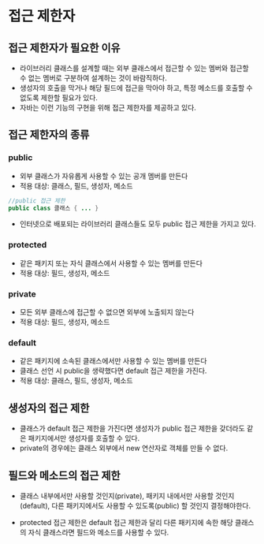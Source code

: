 # 접근 제한자

## 접근 제한자가 필요한 이유
* 라이브러리 클래스를 설계할 때는 외부 클래스에서 접근할 수 있는 멤버와 접근할 수 없는 멤버로 구분하여 설계하는 것이 바람직하다.
* 생성자의 호출을 막거나 해당 필드에 접근을 막아야 하고, 특정 메소드를 호출할 수 없도록 제한할 필요가 있다.
* 자바는 이런 기능의 구현을 위해 접근 제한자를 제공하고 있다.

## 접근 제한자의 종류

### public
* 외부 클래스가 자유롭게 사용할 수 있는 공개 멤버를 만든다
* 적용 대상: 클래스, 필드, 생성자, 메소드

~~~java
//public 접근 제한
public class 클래스 { ... }
~~~

* 인터넷으로 배포되는 라이브러리 클래스들도 모두 public 접근 제한을 가지고 있다.

### protected 
* 같은 패키지 또는 자식 클래스에서 사용할 수 있는 멤버를 만든다
* 적용 대상: 필드, 생성자, 메소드

### private
* 모든 외부 클래스에 접근할 수 없으면 외부에 노출되지 않는다
* 적용 대상: 필드, 생성자, 메소드

### default
* 같은 패키지에 소속된 클래스에서만 사용할 수 있는 멤버를 만든다
* 클래스 선언 시 public을 생략했다면 default 접근 제한을 가진다.
* 적용 대상: 클래스, 필드, 생성자, 메소드

## 생성자의 접근 제한

* 클래스가 default 접근 제한을 가진다면 생성자가 public 접근 제한을 갖더라도 같은 패키지에서만 생성자를 호출할 수 있다.
* private의 경우에는 클래스 외부에서 new 연산자로 객체를 만들 수 없다.

## 필드와 메소드의 접근 제한

* 클래스 내부에서만 사용할 것인지(private), 패키지 내에서만 사용할 것인지(default), 다른 패키지에서도 사용할 수 있도록(public) 할 것인지 결정해야한다.

* protected 접근 제한은 default 접근 제한과 달리 다른 패키지에 속한 해당 클래스의 자식 클래스라면 필드와 메소드를 사용할 수 있다.
